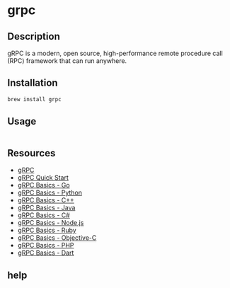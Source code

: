 # grpc

## Description

gRPC is a modern, open source, high-performance remote procedure call (RPC) framework that can run anywhere.

## Installation

```bash
brew install grpc
```

## Usage

```bash
```

## Resources

- [gRPC](https://grpc.io/)
- [gRPC Quick Start](https://grpc.io/docs/languages/go/quickstart/)
- [gRPC Basics - Go](https://grpc.io/docs/languages/go/basics/)
- [gRPC Basics - Python](https://grpc.io/docs/languages/python/basics/)
- [gRPC Basics - C++](https://grpc.io/docs/languages/cpp/basics/)
- [gRPC Basics - Java](https://grpc.io/docs/languages/java/basics/)
- [gRPC Basics - C#](https://grpc.io/docs/languages/csharp/basics/)
- [gRPC Basics - Node.js](https://grpc.io/docs/languages/node/basics/)
- [gRPC Basics - Ruby](https://grpc.io/docs/languages/ruby/basics/)
- [gRPC Basics - Objective-C](https://grpc.io/docs/languages/objective-c/basics/)
- [gRPC Basics - PHP](https://grpc.io/docs/languages/php/basics/)
- [gRPC Basics - Dart](https://grpc.io/docs/languages/dart/basics/)

## help

```bash
```